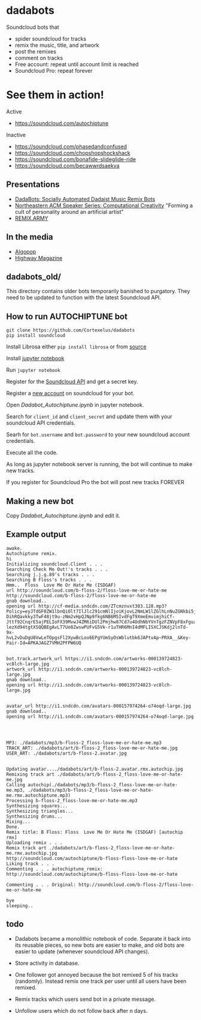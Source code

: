 # dadabots

Soundcloud bots that 
 * spider soundcloud for tracks
 * remix the music, title, and artwork
 * post the remixes 
 * comment on tracks
 * Free account: repeat until account limit is reached
 * Soundcloud Pro: repeat forever

# See them in action! 

Active
* https://soundcloud.com/autochiptune

Inactive
* https://soundcloud.com/phasedandconfused
* https://soundcloud.com/chopshopshockshack
* https://soundcloud.com/bonafide-slideglide-ride
* https://soundcloud.com/becawwrdsaekva

## Presentations

* [DadaBots: Socially Automated Dadaist Music Remix Bots](https://vimeo.com/72277348)
* [Northeastern ACM Speaker Series: Computational Creativity](https://www.facebook.com/events/165144357029161/?ref=5) "Forming a cult of personality around an artificial artist"
* [REMIX.ARMY](https://youtu.be/ue_KHvQZH8M)

## In the media

* [Algopop](http://algopop.tumblr.com/post/67950573648/dadabots-socially-automated-dadaist-music-remix)
* [Highway Magazine](http://www.highwaymagazine.info/2015/12/dadabots-music-algorithms/)


## dadabots_old/

This directory contains older bots temporarily banished to purgatory. They need to be updated to function with the latest Soundcloud API. 

## How to run AUTOCHIPTUNE bot 

```
git clone https://github.com/Cortexelus/dadabots
pip install soundcloud
```

Install Librosa either `pip install librosa` or from [source](https://github.com/bmcfee/librosa/)

Install [jupyter notebook](http://jupyter.org/)

Run ```jupyter notebook```

Register for the [Soundcloud API](https://developers.soundcloud.com/) and get a secret key. 

Register a [new account](https://soundcloud.com/signup) on soundcloud for your bot. 

Open *Dadabot_Autochiptune.ipynb* in jupyter notebook. 

Search for `client_id` and `client_secret` and update them with your soundcloud API credentials. 

Searh for `bot.username` and `bot.password` to your new soundcloud account credentials. 

Execute all the code.

As long as jupyter notebook server is running, the bot will continue to make new tracks. 

If you register for Soundcloud Pro the bot will post new tracks FOREVER



## Making a new bot

Copy *Dadabot_Autochiptune.ipynb* and edit it. 


## Example output 
```
awake.
Autochiptune remix.
hi
Initializing soundcloud.Client . . . 
Searching Check Me Out!'s tracks . . . 
Searching j.j.g.89's tracks . . . 
Searching B Floss's tracks . . . 
Hmm..  Floss  Love Me Or Hate Me (ISDGAF)
url http://soundcloud.com/b-floss-2/floss-love-me-or-hate-me
http://soundcloud.com/b-floss-2/floss-love-me-or-hate-me
gnab download..
opening url http://cf-media.sndcdn.com/ZTcmznvxt383.128.mp3?Policy=eyJTdGF0ZW1lbnQiOlt7IlJlc291cmNlIjoiKjovL2NmLW1lZGlhLnNuZGNkbi5jb20vWlRjbXpudnh0MzgzLjEyOC5tcDMiLCJDb25kaXRpb24iOnsiRGF0ZUxlc3NUaGFuIjp7IkFXUzpFcG9jaFRpbWUiOjE0NTI5MTAyMDl9fX1dfQ__&Signature=ilU4KDuu7YCpGlCS7MOp4gC8yF0N9yEeDSO5PmiB-DihRQavkky3TwF48jt9u-zNm2vHpQJNp9fkg6NB6M5IvdFgT9XmeEmvimjhiCf-Jttf92CnqrE5ajPELIoFX39MvwJ4ZM6iDUl2Pmjhw87Cd7u4OdhNbYVnTgzFZNVpF8xFguzh0M2Knbn1JxGiTjCqLZC1jgPUiRwiwed~-lezXd94tgtXSQQBEgAvLT7Ue8ZwswPUFvG5Vk-r1uTHR6MnI4dMFLISXCJSKdj2lnTd-9x-hvL2vDuDgU8VwLeTOpgsFl2XywBcLoo6EPgYUmSyOsWblutbk6JAPtvAp~PRXA__&Key-Pair-Id=APKAJAGZ7VMH2PFPW6UQ


bot.track.artwork_url https://i1.sndcdn.com/artworks-000139724823-vc8lch-large.jpg
artwork_url http://i1.sndcdn.com/artworks-000139724823-vc8lch-large.jpg
gnab download..
opening url http://i1.sndcdn.com/artworks-000139724823-vc8lch-large.jpg


avatar_url http://i1.sndcdn.com/avatars-000157974264-o74oqd-large.jpg
gnab download..
opening url http://i1.sndcdn.com/avatars-000157974264-o74oqd-large.jpg




MP3: ./dadabots/mp3/b-floss-2_floss-love-me-or-hate-me.mp3
TRACK_ART: ./dadabots/art/b-floss-2_floss-love-me-or-hate-me.jpg
USER_ART: ./dadabots/art/b-floss-2.avatar.jpg


Updating avatar..../dadabots/art/b-floss-2.avatar.rmx.autochip.jpg
Remixing track art ./dadabots/art/b-floss-2_floss-love-me-or-hate-me.jpg
Calling autochip(./dadabots/mp3/b-floss-2_floss-love-me-or-hate-me.mp3, ./dadabots/mp3/b-floss-2_floss-love-me-or-hate-me.rmx.autochiptune.mp3)
Processing b-floss-2_floss-love-me-or-hate-me.mp3
Synthesizing squares...
Synthesizing triangles...
Synthesizing drums...
Mixing... 
Done.
Remix title: B Floss: Floss  Love Me Or Hate Me (ISDGAF) [autochip rmx]
Uploading remix . . . 
Remix track art ./dadabots/art/b-floss-2_floss-love-me-or-hate-me.rmx.autochip.jpg
http://soundcloud.com/autochiptune/b-floss-floss-love-me-or-hate
Liking track . . . 
Commenting . . . autochiptune_remix: http://soundcloud.com/autochiptune/b-floss-floss-love-me-or-hate

Commenting . . . Original: http://soundcloud.com/b-floss-2/floss-love-me-or-hate-me

bye
sleeping..
```

## todo 

* Dadabots became a monolithic notebook of code. Separate it back into its reusable pieces, so new bots are easier to make, and old bots are easier to update (whenever soundcloud API changes).

* Store activity in database.

* One follower got annoyed because the bot remixed 5 of his tracks (randomly). Instead remix one track per user until all users have been remixed. 

* Remix tracks which users send bot in a private message. 

* Unfollow users which do not follow back after n days. 



